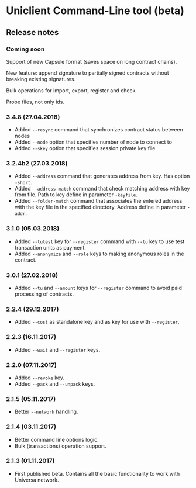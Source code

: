 Uniclient Command-Line tool (beta)
==================================
Release notes
-------------

### Coming soon

Support of new Capsule format (saves space on long contract chains).

New feature: append signature to partially signed contracts without breaking existing signatures.

Bulk operations for import, export, register and check.

Probe files, not only ids.

### 3.4.8 (27.04.2018)
* Added `--resync` command that synchronizes contract status between nodes
* Added `--node` option that specifies number of node to connect to
* Added `--skey` option that specifies session private key file

### 3.2.4b2 (27.03.2018)
* Added `--address` command that generates address from key. Has option `-short`.
* Added `--address-match` command that check matching address with key from file. Path to key define in parameter `-keyfile`.
* Added `--folder-match` command that associates the entered address with the key file in the specified directory. Address define in parameter `-addr`.

### 3.1.0 (05.03.2018)
* Added `--tutest` key for `--register` command with `--tu` key to use test transaction units as payment.
* Added `--anonymize` and `--role` keys to making anonymous roles in the contract.

### 3.0.1 (27.02.2018)
* Added `--tu` and `--amount` keys for `--register` command to avoid paid processing of contracts.

### 2.2.4 (29.12.2017)
* Added `--cost` as standalone key and as key for use with `--register`.

### 2.2.3 (16.11.2017)
* Added `--wait` and `--register` keys.

### 2.2.0 (07.11.2017)
* Added `--revoke` key.
* Added `--pack` and `--unpack` keys.

### 2.1.5 (05.11.2017)
* Better `--network` handling.

### 2.1.4 (03.11.2017)
* Better command line options logic.
* Bulk (transactions) operation support.

### 2.1.3 (01.11.2017)
* First published beta. Contains all the basic functionality to work with Universa network.